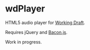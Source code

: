 wdPlayer
========

HTML5 audio player for [Working Draft](http://workingdraft.de/).

Requires jQuery and [Bacon.js](https://github.com/raimohanska/bacon.js).

Work in progress.